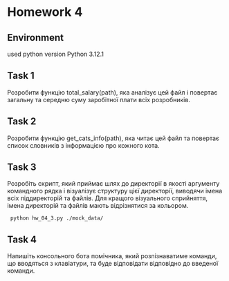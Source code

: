 # Homework 4

## Environment
used python version Python 3.12.1


## Task 1
Розробити функцію total_salary(path), яка аналізує цей файл і повертає загальну та середню суму заробітної плати всіх розробників.

## Task 2

Розробити функцію get_cats_info(path), яка читає цей файл та повертає список словників з інформацією про кожного кота.

## Task 3

Розробіть скрипт, який приймає шлях до директорії в якості аргументу командного рядка і візуалізує структуру цієї директорії, виводячи імена всіх піддиректорій та файлів. Для кращого візуального сприйняття, імена директорій та файлів мають відрізнятися за кольором.
```
 python hw_04_3.py ./mock_data/
```
## Task 4

Напишіть консольного бота помічника, який розпізнаватиме команди, що вводяться з клавіатури, та буде відповідати відповідно до введеної команди.